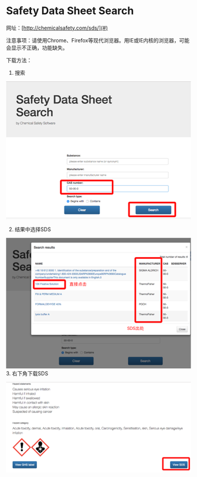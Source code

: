 # **Safety Data Sheet Search**

网址：[http://chemicalsafety.com/sds/](#)

注意事项：请使用Chrome、Firefox等现代浏览器。用IE或IE内核的浏览器，可能会显示不正确，功能缺失。

下载方法：

1. 搜索

![](/assets/sds-search.png)

2. 结果中选择SDS

![](/assets/sds-search2.png)3. 右下角下载SDS

![](/assets/sds-search-download.png)

